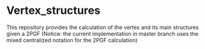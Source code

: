 # Vertex_structures
This repository provides the calculation of the vertex and its main structures given a 2PGF (Notice: the current implementation in master branch uses the mixed centralized notation for the 2PGF calculation)  

